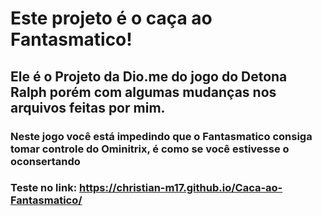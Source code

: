 # Este projeto é o caça ao Fantasmatico!

## Ele é o Projeto da Dio.me do jogo do Detona Ralph porém com algumas mudanças nos arquivos feitas por mim.

### Neste jogo você está impedindo que o Fantasmatico consiga tomar controle do Ominitrix, é como se você estivesse o oconsertando
### Teste no link: https://christian-m17.github.io/Caca-ao-Fantasmatico/
